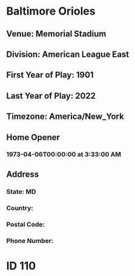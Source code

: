 # Baltimore Orioles
## Venue: Memorial Stadium
## Division: American League East
## First Year of Play: 1901
## Last Year of Play: 2022
## Timezone: America/New_York
## Home Opener
### 1973-04-06T00:00:00 at 3:33:00 AM
## Address
### 
### State: MD
### Country: 
### Postal Code: 
### Phone Number: 
# ID 110